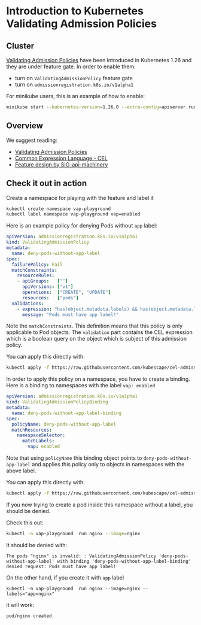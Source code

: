 # Introduction to Kubernetes Validating Admission Policies

## Cluster

[Validating Admission Policies](https://kubernetes.io/docs/reference/access-authn-authz/validating-admission-policy/) have been introduced in Kubernetes 1.26 and they are under feature gate. In order to enable them:
* turn on `ValidatingAdmissionPolicy` feature gate
* turn on `admissionregistration.k8s.io/v1alpha1`

For minikube users, this is an example of how to enable:

```bash
minikube start --kubernetes-version=1.26.0 --extra-config=apiserver.runtime-config=admissionregistration.k8s.io/v1alpha1  --feature-gates='ValidatingAdmissionPolicy=true'
```

## Overview

We suggest reading:
* [Validating Admission Policies](https://kubernetes.io/docs/reference/access-authn-authz/validating-admission-policy/)
* [Common Expression Language - CEL](https://github.com/google/cel-spec/)
* [Feature design by SIG-api-machinery](https://github.com/kubernetes/enhancements/tree/master/keps/sig-api-machinery/3488-cel-admission-control#alpha)

## Check it out in action

Create a namespace for playing with the feature and label it
```bash
kubectl create namespace vap-playground
kubectl label namespace vap-playground vap=enabled
```

Here is an example policy for denying Pods without `app` label:
```yaml
apiVersion: admissionregistration.k8s.io/v1alpha1
kind: ValidatingAdmissionPolicy
metadata:
  name: deny-pods-without-app-label
spec:
  failurePolicy: Fail
  matchConstraints:
    resourceRules:
    - apiGroups:   [""]
      apiVersions: ["v1"]
      operations:  ["CREATE", "UPDATE"]
      resources:   ["pods"]
  validations:
    - expression: "has(object.metadata.labels) && has(object.metadata.labels.app)"
      message: "Pods must have app label!"
```
Note the `matchConstraints`. This definition means that this policy is only applicable to Pod objects. The `validation` part contains the CEL expression which is a boolean query on the object which is subject of this admission policy. 

You can apply this directly with:
```bash
kubectl apply -f https://raw.githubusercontent.com/kubescape/cel-admission-library/main/docs/validating-admission-policies/deny-pods-without-app-label-policy.yaml
```

In order to apply this policy on a namespace, you have to create a binding. Here is a binding to namespaces with the label `vap: enabled`

```yaml
apiVersion: admissionregistration.k8s.io/v1alpha1
kind: ValidatingAdmissionPolicyBinding
metadata:
  name: deny-pods-without-app-label-binding
spec:
  policyName: deny-pods-without-app-label
  matchResources:
    namespaceSelector:
      matchLabels:
        vap: enabled
```

Note that using `policyName` this binding object points to `deny-pods-without-app-label` and applies this policy only to objects in namespaces with the above label.

You can apply this directly with:
```bash
kubectl apply -f https://raw.githubusercontent.com/kubescape/cel-admission-library/main/docs/validating-admission-policies/deny-pods-without-app-label-policy-binding.yaml
```

If you now trying to create a pod inside this namespace without a label, you should be denied. 

Check this out:
```bash
kubectl -n vap-playground  run nginx --image=nginx
```
It should be denied with:
```
The pods "nginx" is invalid: : ValidatingAdmissionPolicy 'deny-pods-without-app-label' with binding 'deny-pods-without-app-label-binding' denied request: Pods must have app label!
```

On the other hand, if you create it with `app` label 
```
kubectl -n vap-playground  run nginx --image=nginx --labels="app=nginx"
```
it will work:
```
pod/nginx created
```